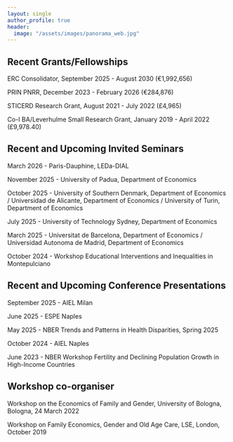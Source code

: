 ```yaml
---
layout: single
author_profile: true
header:
  image: "/assets/images/panorama_web.jpg"
---
```


## Recent Grants/Fellowships

ERC Consolidator, September 2025 - August 2030 (€1,992,656)

PRIN PNRR, December 2023 - February 2026 (€284,876)

STICERD Research Grant, August 2021 - July 2022 (£4,965)

Co-I BA/Leverhulme Small Research Grant, January 2019 - April 2022 (£9,978.40)

## Recent and Upcoming Invited Seminars
March 2026 - Paris-Dauphine, LEDa-DIAL

November 2025 - University of Padua, Department of Economics

October 2025 - University of Southern Denmark, Department of Economics / Universidad de Alicante, Department of Economics / University of Turin, Department of Economics

July 2025 - University of Technology Sydney, Department of Economics

March 2025 - Universitat de Barcelona, Department of Economics / Universidad Autonoma de Madrid, Department of Economics

October 2024 - Workshop Educational Interventions and Inequalities in Montepulciano

## Recent and Upcoming Conference Presentations
September 2025 - AIEL Milan

June 2025 - ESPE Naples

May 2025 - NBER Trends and Patterns in Health Disparities, Spring 2025

October 2024 - AIEL Naples

June 2023 - NBER Workshop Fertility and Declining Population Growth in High-Income Countries

## Workshop co-organiser

Workshop on the Economics of Family and Gender, University of Bologna, Bologna, 24 March 2022

Workshop on Family Economics, Gender and Old Age Care, LSE, London, October 2019

